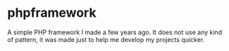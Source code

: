 # phpframework

A simple PHP framework I made a few years ago. It does not use any kind of pattern, it was made just to help me develop my projects quicker. 
